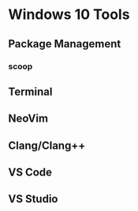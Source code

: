 # Windows 10 Tools

## Package Management

### scoop

## Terminal

## NeoVim

## Clang/Clang++

## VS Code

## VS Studio
